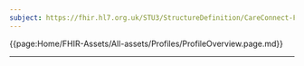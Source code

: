 ```yaml
---
subject: https://fhir.hl7.org.uk/STU3/StructureDefinition/CareConnect-Flag-1
---
```


{{page:Home/FHIR-Assets/All-assets/Profiles/ProfileOverview.page.md}}

---